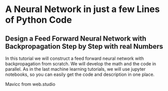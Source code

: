 # A Neural Network in just a few Lines of Python Code
## Design a Feed Forward Neural Network with Backpropagation Step by Step with real Numbers

In this tutorial we will construct a feed forward neural network with backpropagation from scratch. We will develop the math and the code in parallel. As in the last machine learning tutorials, we will use jupyter notebooks, so you can easily get the code and description in one place.

Mavicc from web.studio
